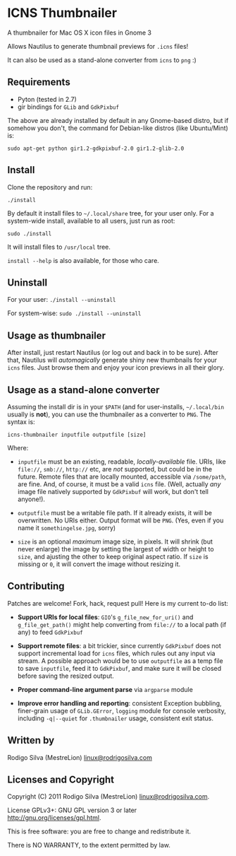 ICNS Thumbnailer
================

A thumbnailer for Mac OS X icon files in Gnome 3

Allows Nautilus to generate thumbnail previews for `.icns`  files!

It can also be used as a stand-alone converter from `icns` to `png` :)

Requirements
------------

- Pyton (tested in 2.7)
- gir bindings for `GLib` and `GdkPixbuf`

The above are already installed by default in any Gnome-based distro, but if somehow you don't, the command for Debian-like distros (like Ubuntu/Mint) is:

`sudo apt-get python gir1.2-gdkpixbuf-2.0 gir1.2-glib-2.0`

Install
-------

Clone the repository and run:

`./install`

By default it install files to `~/.local/share` tree, for your user only. For a system-wide install, available to all users, just run as root:

`sudo ./install`

It will install files to `/usr/local` tree.

`install --help` is also available, for those who care.

Uninstall
---------

For your user: `./install --uninstall`

For system-wise: `sudo ./install --uninstall`

Usage as thumbnailer
--------------------

After install, just restart Nautilus (or log out and back in to be sure). After that, Nautilus will *automagically* generate shiny new thumbnails for your `icns` files. Just browse them and enjoy your icon previews in all their glory.

Usage as a stand-alone converter
--------------------------------

Assuming the install dir is in your `$PATH` (and for user-installs, `~/.local/bin` usually is **not**), you can use the thumbnailer as a converter to `PNG`. The syntax is:

`icns-thumbnailer inputfile outputfile [size]`

Where:

- `inputfile` must be an existing, readable, *locally-available* file. URIs, like `file://`, `smb://`, `http://` etc, are *not* supported, but could be in the future. Remote files that are locally mounted, accessible via `/some/path`, are fine. And, of course, it must be a valid `icns` file. (Well, actually *any* image file natively  supported by `GdkPixbuf` will work, but don't tell anyone!).

- `outputfile` must be a writable file path. If it already exists, it will be overwritten. No URIs either. Output format will be `PNG`. (Yes, even if you name it `somethingelse.jpg`, sorry)

- `size` is an optional *maximum* image size, in pixels. It will shrink (but never enlarge) the image by setting the largest of width or height to `size`, and ajusting the other to keep original aspect ratio. If `size` is missing or `0`, it will convert the image without resizing it.

Contributing
------------

Patches are welcome! Fork, hack, request pull! Here is my current to-do list:

- **Support URIs for local files**: `GIO`'s `g_file_new_for_uri()` and `g_file_get_path()` might help converting from `file://` to a local path (if any) to feed `GdkPixbuf`

- **Support remote files**: a bit trickier, since currently `GdkPixbuf` does not support incremental load for `icns` files, which rules out any input via stream. A possible approach would be to use  `outputfile` as a temp file to save `inputfile`, feed it to `GdkPixbuf`, and make sure it will be closed before saving the resized output.

- **Proper command-line argument parse** via `argparse` module

- **Improve error handling and reporting**: consistent Exception bubbling, finer-grain usage of `GLib.GError`, `logging` module for console verbosity, including `-q|--quiet` for `.thumbnailer` usage, consistent exit status.

Written by
----------

Rodigo Silva (MestreLion) <linux@rodrigosilva.com>

Licenses and Copyright
----------------------

Copyright (C) 2011 Rodigo Silva (MestreLion) <linux@rodrigosilva.com>.

License GPLv3+: GNU GPL version 3 or later <http://gnu.org/licenses/gpl.html>.

This is free software: you are free to change and redistribute it.

There is NO WARRANTY, to the extent permitted by law.
